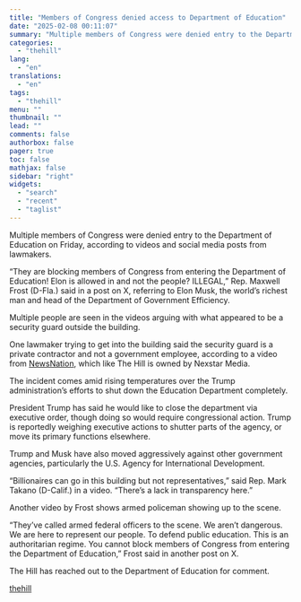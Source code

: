 ```yaml
---
title: "Members of Congress denied access to Department of Education"
date: "2025-02-08 00:11:07"
summary: "Multiple members of Congress were denied entry to the Department of Education on Friday, according to videos and social media posts from lawmakers. “They are blocking members of Congress from entering the Department of Education! Elon is allowed in and not the people? ILLEGAL,” Rep. Maxwell Frost (D-Fla.) said in..."
categories:
  - "thehill"
lang:
  - "en"
translations:
  - "en"
tags:
  - "thehill"
menu: ""
thumbnail: ""
lead: ""
comments: false
authorbox: false
pager: true
toc: false
mathjax: false
sidebar: "right"
widgets:
  - "search"
  - "recent"
  - "taglist"
---
```


Multiple members of Congress were denied entry to the Department of Education on Friday, according to videos and social media posts from lawmakers.

“They are blocking members of Congress from entering the Department of Education! Elon is allowed in and not the people? ILLEGAL,” Rep. Maxwell Frost (D-Fla.) said in a post on X, referring to Elon Musk, the world’s richest man and head of the Department of Government Efficiency.

Multiple people are seen in the videos arguing with what appeared to be a security guard outside the building.

One lawmaker trying to get into the building said the security guard is a private contractor and not a government employee, according to a video from [NewsNation](https://www.newsnationnow.com/politics/lawmakers-denied-department-education/), which like The Hill is owned by Nexstar Media.

The incident comes amid rising temperatures over the Trump administration’s efforts to shut down the Education Department completely.

President Trump has said he would like to close the department via executive order, though doing so would require congressional action. Trump is reportedly weighing executive actions to shutter parts of the agency, or move its primary functions elsewhere.

Trump and Musk have also moved aggressively against other government agencies, particularly the U.S. Agency for International Development.

“Billionaires can go in this building but not representatives,” said Rep. Mark Takano (D-Calif.) in a video. “There’s a lack in transparency here.”

Another video by Frost shows armed policeman showing up to the scene.

“They’ve called armed federal officers to the scene. We aren’t dangerous. We are here to represent our people. To defend public education. This is an authoritarian regime. You cannot block members of Congress from entering the Department of Education,” Frost said in another post on X.

The Hill has reached out to the Department of Education for comment.

[thehill](https://thehill.com/homenews/education/5132685-department-of-education-musk-doge-trump-frost/)
